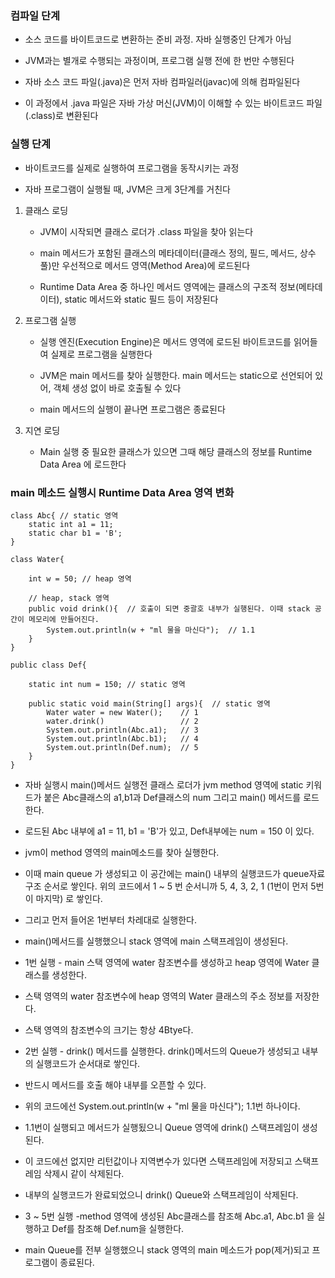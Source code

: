 ### 컴파일 단계

* 소스 코드를 바이트코드로 변환하는 준비 과정. 자바 실행중인 단계가 아님

* JVM과는 별개로 수행되는 과정이며, 프로그램 실행 전에 한 번만 수행된다

* 자바 소스 코드 파일(.java)은 먼저 자바 컴파일러(javac)에 의해 컴파일된다

* 이 과정에서 .java 파일은 자바 가상 머신(JVM)이 이해할 수 있는 바이트코드 파일(.class)로 변환된다

### 실행 단계

* 바이트코드를 실제로 실행하여 프로그램을 동작시키는 과정

* 자바 프로그램이 실행될 때, JVM은 크게 3단계를 거친다

1. 클래스 로딩

    - JVM이 시작되면 클래스 로더가 .class 파일을 찾아 읽는다

    - main 메서드가 포함된 클래스의 메타데이터(클래스 정의, 필드, 메서드, 상수 풀)만 우선적으로 메서드 영역(Method Area)에 로드된다

    - Runtime Data Area 중 하나인 메서드 영역에는 클래스의 구조적 정보(메타데이터), static 메서드와 static 필드 등이 저장된다


2. 프로그램 실행

    - 실행 엔진(Execution Engine)은 메서드 영역에 로드된 바이트코드를 읽어들여 실제로 프로그램을 실행한다
      
    - JVM은 main 메서드를 찾아 실행한다. main 메서드는 static으로 선언되어 있어, 객체 생성 없이 바로 호출될 수 있다
      
    - main 메서드의 실행이 끝나면 프로그램은 종료된다


3. 지연 로딩

    - Main 실행 중 필요한 클래스가 있으면 그때 해당 클래스의 정보를 Runtime Data Area 에 로드한다


### main 메소드 실행시 Runtime Data Area 영역 변화

```
class Abc{ // static 영역
    static int a1 = 11;
    static char b1 = 'B';
}

class Water{
    
    int w = 50; // heap 영역

    // heap, stack 영역
    public void drink(){  // 호출이 되면 중괄호 내부가 실행된다. 이때 stack 공간이 메모리에 만들어진다.
        System.out.println(w + "ml 물을 마신다");  // 1.1
    }
}

public class Def{

    static int num = 150; // static 영역

    public static void main(String[] args){  // static 영역
        Water water = new Water();    // 1
        water.drink()                 // 2
        System.out.println(Abc.a1);   // 3
        System.out.println(Abc.b1);   // 4
        System.out.println(Def.num);  // 5
    }
}
```

* 자바 실행시 main()메서드 실행전 클래스 로더가 jvm method 영역에 static 키워드가 붙은 Abc클래스의 a1,b1과 Def클래스의 num 그리고 main() 메서드를 로드한다.

* 로드된 Abc 내부에 a1 = 11, b1 = 'B'가 있고, Def내부에는 num = 150 이 있다.

* jvm이 method 영역의 main메소드를 찾아 실행한다.

* 이때 main queue 가 생성되고 이 공간에는 main() 내부의 실행코드가 queue자료구조 순서로 쌓인다. 위의 코드에서 1 ~ 5 번 순서니까 5, 4, 3, 2, 1 (1번이 먼저 5번이 마지막) 로 쌓인다.

* 그리고 먼저 들어온 1번부터 차레대로 실행한다.

* main()메서드를 실행했으니 stack 영역에 main 스택프레임이 생성된다.

* 1번 실행 - main 스택 영역에 water 참조변수를 생성하고 heap 영역에 Water 클래스를 생성한다.

* 스택 영역의 water 참조변수에 heap 영역의 Water 클래스의 주소 정보를 저장한다.

* 스택 영역의 참조변수의 크기는 항상 4Btye다.

* 2번 실행 - drink() 메서드를 실행한다. drink()메서드의 Queue가 생성되고 내부의 실행코드가 순서대로 쌓인다. 

* 반드시 메서드를 호출 해야 내부를 오픈할 수 있다.

* 위의 코드에선 System.out.println(w + "ml 물을 마신다"); 1.1번 하나이다.

* 1.1번이 실행되고 메서드가 실행됬으니 Queue 영역에 drink() 스택프레임이 생성된다.

* 이 코드에선 없지만 리턴값이나 지역변수가 있다면 스택프레임에 저장되고 스택프레임 삭제시 같이 삭제된다.

* 내부의 실행코드가 완료되었으니 drink() Queue와 스택프레임이 삭제된다. 

* 3 ~ 5번 실행 -method 영역에 생성된 Abc클래스를 참조해 Abc.a1, Abc.b1 을 실행하고 Def를 참조해 Def.num을 실행한다.

* main Queue를 전부 실행했으니 stack 영역의 main 메소드가 pop(제거)되고 프로그램이 종료된다.
